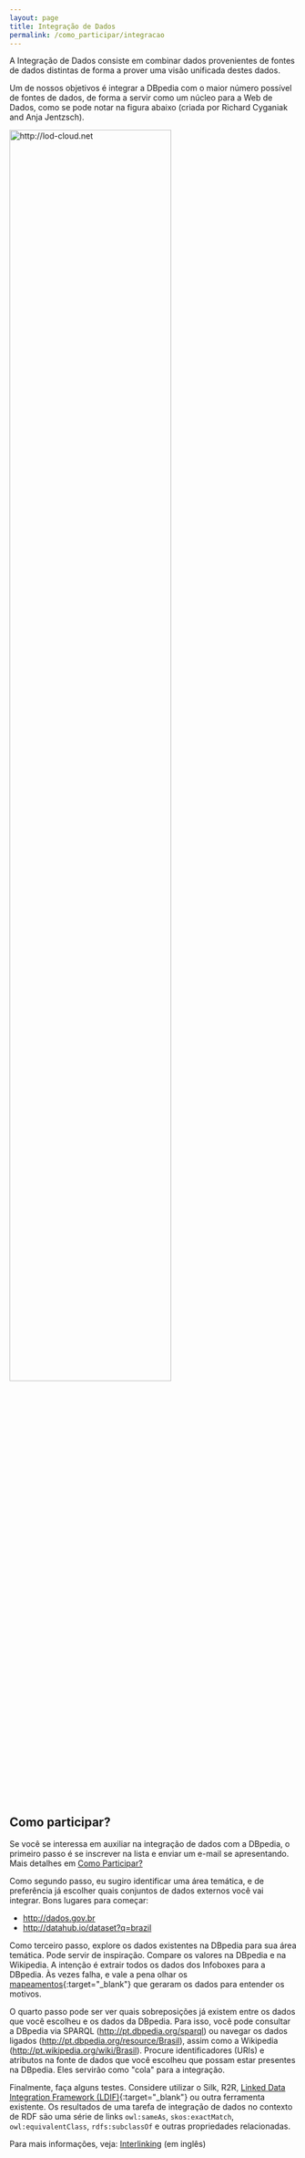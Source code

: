 ```yaml
---
layout: page
title: Integração de Dados
permalink: /como_participar/integracao
---
```



A Integração de Dados consiste em combinar dados provenientes de fontes de dados distintas de forma a prover uma visão unificada destes dados. 

Um de nossos objetivos é integrar a DBpedia com o maior número possível de fontes de dados, de forma a servir como um núcleo para a Web de Dados, como se pode notar na figura abaixo (criada por Richard Cyganiak and Anja Jentzsch).

<p><a href="http://lod-cloud.net/"><img width="75%" height="75%" src="http://lod-cloud.net/versions/2014-08-30/lod-cloud_colored_1000px.png" title="http://lod-cloud.net"></a></p>

## Como participar?

Se você se interessa em auxiliar na integração de dados com a DBpedia, o primeiro passo é se inscrever na lista e enviar um e-mail se apresentando. Mais detalhes em [Como Participar?](../como_participar)

Como segundo passo, eu sugiro identificar uma área temática, e de preferência já escolher quais conjuntos de dados externos você vai integrar. Bons lugares para começar:

* http://dados.gov.br
* http://datahub.io/dataset?q=brazil

Como terceiro passo, explore os dados existentes na DBpedia para sua área temática. Pode servir de inspiração. Compare os valores na DBpedia e na Wikipedia. A intenção é extrair todos os dados dos Infoboxes para a DBpedia. Às vezes falha, e vale a pena olhar os [mapeamentos](http://mappings.dbpedia.org){:target="_blank"} que geraram os dados para entender os motivos.

O quarto passo pode ser ver quais sobreposições já existem entre os dados que você escolheu e os dados da DBpedia. Para isso, você pode consultar a DBpedia via SPARQL (http://pt.dbpedia.org/sparql) ou navegar os dados ligados (http://pt.dbpedia.org/resource/Brasil), assim como a Wikipedia (http://pt.wikipedia.org/wiki/Brasil). Procure identificadores (URIs) e atributos na fonte de dados que você escolheu que possam estar presentes na DBpedia. Eles servirão como "cola" para a integração.

Finalmente, faça alguns testes. Considere utilizar o Silk, R2R, [Linked Data Integration Framework (LDIF)](http://ldif.wbsg.de/){:target="_blank"} ou outra ferramenta existente. Os resultados de uma tarefa de integração de dados no contexto de RDF são uma série de links <code>owl:sameAs</code>, <code>skos:exactMatch</code>, <code>owl:equivalentClass</code>, <code>rdfs:subclassOf</code> e outras propriedades relacionadas.

Para mais informações, veja: <a href="http://wiki.dbpedia.org/Interlinking">Interlinking</a> (em inglês)

